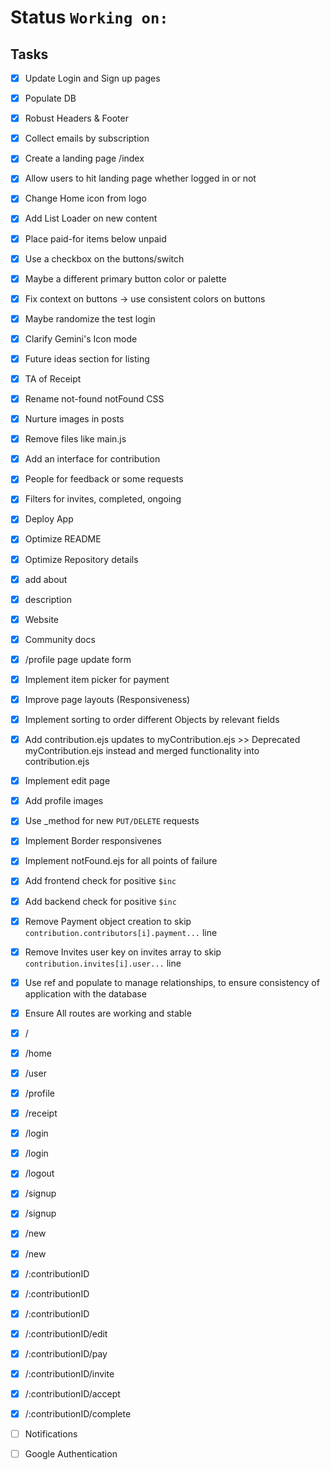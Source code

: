 # Status `Working on:`

## Tasks

- [x] Update Login and Sign up pages
- [x] Populate DB
- [x] Robust Headers & Footer
- [x] Collect emails by subscription
- [x] Create a landing page /index
- [x] Allow users to hit landing page whether logged in or not
- [x] Change Home icon from logo
- [x] Add List Loader on new content
- [x] Place paid-for items below unpaid
- [x] Use a checkbox on the buttons/switch
- [x] Maybe a different primary button color or palette
- [x] Fix context on buttons → use consistent colors on buttons
- [x] Maybe randomize the test login
- [x] Clarify Gemini's Icon mode
- [x] Future ideas section for listing
- [x] TA of Receipt
- [x] Rename not-found notFound CSS
- [x] Nurture images in posts
- [x] Remove files like main.js
- [x] Add an interface for contribution
- [x] People for feedback or some requests
- [x] Filters for invites, completed, ongoing
- [x] Deploy App

- [x] Optimize README
- [x] Optimize Repository details
- [x] add about
- [x] description
- [x] Website
- [x] Community docs

- [x] /profile page update form
- [x] Implement item picker for payment
- [x] Improve page layouts (Responsiveness)
- [x] Implement sorting to order different Objects by relevant fields
- [x] Add contribution.ejs updates to myContribution.ejs >> Deprecated myContribution.ejs instead and merged functionality into contribution.ejs

- [x] Implement edit page
- [x] Add profile images
- [x] Use _method for new `PUT/DELETE` requests
- [x] Implement Border responsivenes
- [x] Implement notFound.ejs for all points of failure
- [x] Add frontend check for positive `$inc`
- [x] Add backend check for positive `$inc`
- [x] Remove Payment object creation to skip `contribution.contributors[i].payment...` line
- [x] Remove Invites user key on invites array to skip `contribution.invites[i].user...` line
- [x] Use ref and populate to manage relationships, to ensure consistency of application with the database

- [x] Ensure All routes are working and stable
- [x] /
- [x] /home
- [x] /user
- [x] /profile
- [x] /receipt
- [x] /login
- [x] /login
- [x] /logout
- [x] /signup
- [x] /signup
- [x] /new
- [x] /new
- [x] /:contributionID
- [x] /:contributionID
- [x] /:contributionID
- [x] /:contributionID/edit
- [x] /:contributionID/pay
- [x] /:contributionID/invite
- [x] /:contributionID/accept
- [x] /:contributionID/complete

- [ ] Notifications
- [ ] Google Authentication
